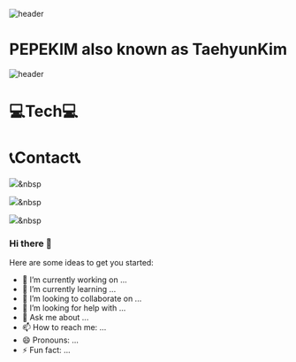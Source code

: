 ![header](https://capsule-render.vercel.app/api?type=wave&color=auto&height=300&section=header&text=PePeKim&fontSize=90)

# PEPEKIM also known as TaehyunKim

![header](https://capsule-render.vercel.app/api?type=wave&color=auto&height=300&section=footer&text=PePeKim&fontSize=90)

# 💻Tech💻

# 📞Contact📞


<img src="https://img.shields.io/badge/JavaScript-F7DF1E?style=flat-square&logo=JavaScript&logoColor=white"/></a>&nbsp 

<img src="https://img.shields.io/badge/Html-E34F26?style=flat-square&logo=Html&logoColor=white"/></a>&nbsp 

<img src="https://img.shields.io/badge/Css-1572B6?style=flat-square&logo=Css&logoColor=white"/></a>&nbsp 


### Hi there 👋

Here are some ideas to get you started:

- 🔭 I’m currently working on ...
- 🌱 I’m currently learning ...
- 👯 I’m looking to collaborate on ...
- 🤔 I’m looking for help with ...
- 💬 Ask me about ...
- 📫 How to reach me: ...
- 😄 Pronouns: ...
- ⚡ Fun fact: ...
